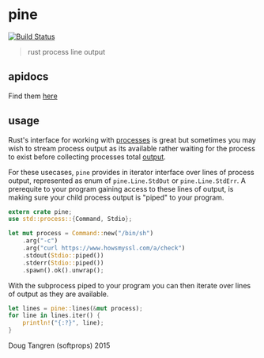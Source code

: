 # pine

[![Build Status](https://travis-ci.org/softprops/pine.svg?branch=master)](https://travis-ci.org/softprops/pine)

> rust process line output

## apidocs

Find them [here](http://softprops.github.io/pine)

## usage

Rust's interface for working with [processes](https://doc.rust-lang.org/std/process/) is great but sometimes
you may wish to stream process output as its available rather waiting for the process to exist before collecting
processes total [output](https://doc.rust-lang.org/std/process/struct.Output.html).

For these usecases, `pine` provides in iterator interface over lines of process output,
represented as enum of `pine.Line.StdOut` or `pine.Line.StdErr`. A prerequite to your program gaining access
to these lines of output, is making sure your child process output is "piped" to your program.

```rust
extern crate pine;
use std::process::{Command, Stdio};

let mut process = Command::new("/bin/sh")
    .arg("-c")
    .arg("curl https://www.howsmyssl.com/a/check")
    .stdout(Stdio::piped())
    .stderr(Stdio::piped())
    .spawn().ok().unwrap();
```

With the subprocess piped to your program you can then iterate over lines of output as
they are available.

```rust
let lines = pine::lines(&mut process);
for line in lines.iter() {
    println!("{:?}", line);
}
```

Doug Tangren (softprops) 2015
